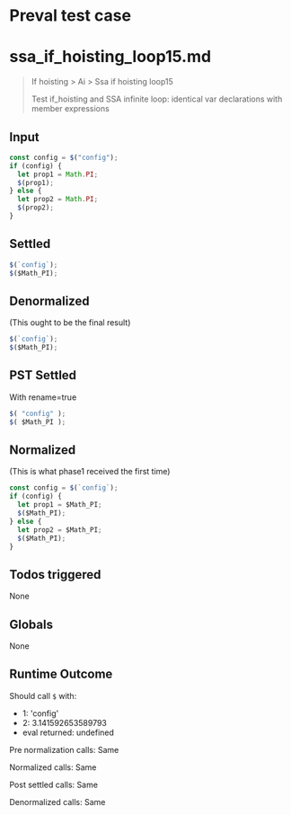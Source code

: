 # Preval test case

# ssa_if_hoisting_loop15.md

> If hoisting > Ai > Ssa if hoisting loop15
>
> Test if_hoisting and SSA infinite loop: identical var declarations with member expressions

## Input

`````js filename=intro
const config = $("config");
if (config) {
  let prop1 = Math.PI;
  $(prop1);
} else {
  let prop2 = Math.PI;
  $(prop2);
}
`````


## Settled


`````js filename=intro
$(`config`);
$($Math_PI);
`````


## Denormalized
(This ought to be the final result)

`````js filename=intro
$(`config`);
$($Math_PI);
`````


## PST Settled
With rename=true

`````js filename=intro
$( "config" );
$( $Math_PI );
`````


## Normalized
(This is what phase1 received the first time)

`````js filename=intro
const config = $(`config`);
if (config) {
  let prop1 = $Math_PI;
  $($Math_PI);
} else {
  let prop2 = $Math_PI;
  $($Math_PI);
}
`````


## Todos triggered


None


## Globals


None


## Runtime Outcome


Should call `$` with:
 - 1: 'config'
 - 2: 3.141592653589793
 - eval returned: undefined

Pre normalization calls: Same

Normalized calls: Same

Post settled calls: Same

Denormalized calls: Same
